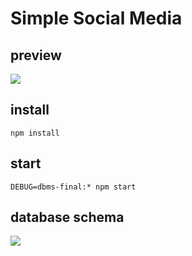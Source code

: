 # Simple Social Media

## preview
![](https://i.imgur.com/YeMYlCZ.png)

## install
```
npm install
```

## start
```
DEBUG=dbms-final:* npm start
```

## database schema
![](https://i.imgur.com/2vycnnV.png)
